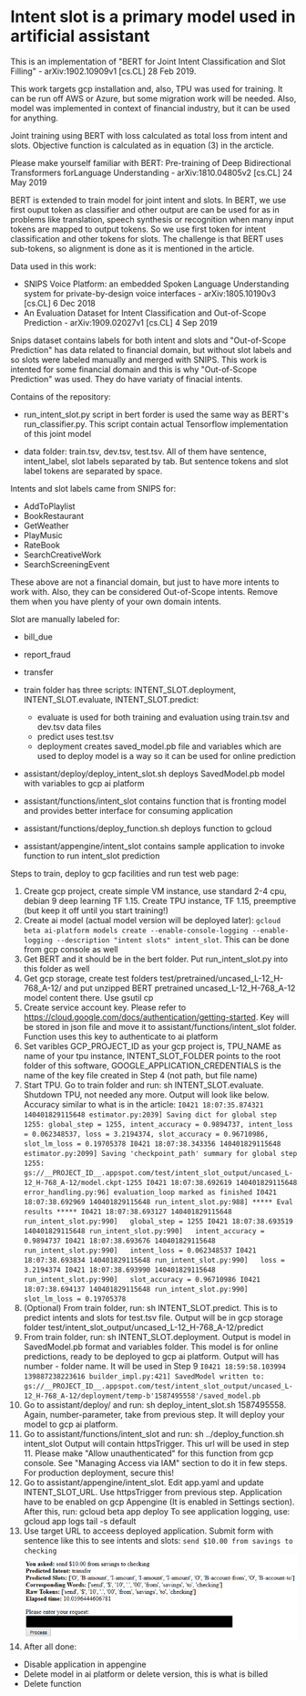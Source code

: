 # Intent slot is a primary model used in artificial assistant  

This is an implementation of "BERT for Joint Intent Classification and Slot Filling" - arXiv:1902.10909v1  [cs.CL]  28 Feb 2019.

This work targets gcp installation and, also, TPU was used for training. It can be run off AWS or Azure, but some migration work will be needed. Also, model was implemented in context of financial industry, but it can be used for anything.

Joint training using BERT with loss calculated as total loss from intent and slots. Objective function is calculated as in equation (3) in the arcticle. 

Please make yourself familiar with BERT: Pre-training of Deep Bidirectional Transformers forLanguage Understanding - arXiv:1810.04805v2  [cs.CL]  24 May 2019

BERT is extended to train model for joint intent and slots. In BERT, we use first ouput token as classifier and other output are can be used for as in problems like translation, speech synthesis or recognition when many input tokens are mapped to output tokens. So we use first token for intent classification and other tokens for slots. The challenge is that BERT uses sub-tokens, so alignment is done as it is mentioned in the article.

Data used in this work:

- SNIPS Voice Platform: an embedded Spoken Language Understanding system for private-by-design voice interfaces - arXiv:1805.10190v3  [cs.CL]  6 Dec 2018 
- An Evaluation Dataset for Intent Classification and Out-of-Scope Prediction - arXiv:1909.02027v1  [cs.CL]  4 Sep 2019

Snips dataset contains labels for both intent and slots and "Out-of-Scope Prediction" has data related to financial domain, but without slot labels and so slots were labeled manually and merged with SNIPS. This work is intented for some financial domain and this is why "Out-of-Scope Prediction" was used. They do have variaty of finacial intents.

Contains of the repository:

- run_intent_slot.py script in bert forder is used the same way as BERT's run_classifier.py. This script contain actual Tensorflow implementation of this joint model

- data folder: train.tsv, dev.tsv, test.tsv. All of them have sentence, intent_label, slot labels separated by tab. But sentence tokens and slot label tokens are separated by space. 

Intents and slot labels came from SNIPS for: 
- AddToPlaylist
- BookRestaurant
- GetWeather
- PlayMusic
- RateBook
- SearchCreativeWork
- SearchScreeningEvent

These above are not a financial domain, but just to have more intents to work with. Also, they can be considered Out-of-Scope intents. Remove them when you have plenty of your own domain intents.

Slot are manually labeled for:
- bill_due
- report_fraud
- transfer

- train folder has three scripts: INTENT_SLOT.deployment, INTENT_SLOT.evaluate, INTENT_SLOT.predict:
	- evaluate is used for both training and evaluation using train.tsv and dev.tsv data files
	- predict uses test.tsv
	- deployment creates saved_model.pb file and variables which are used to deploy model is a way so it can be used for online prediction

- assistant/deploy/deploy_intent_slot.sh deploys SavedModel.pb model with variables to gcp ai platform
- assistant/functions/intent_slot contains function that is fronting model and provides better interface for consuming application
- assistant/functions/deploy_function.sh deploys function to gcloud 
- assistant/appengine/intent_slot contains sample application to invoke function to run intent_slot prediction

Steps to train, deploy to gcp facilities and run test web page:

1. Create gcp project, create simple VM instance, use standard 2-4 cpu, debian 9 deep learning TF 1.15. Create TPU instance, TF 1.15, preemptive (but keep it off until you start training!)
2. Create ai model (actual model version will be deployed later): `gcloud beta ai-platform models create --enable-console-logging --enable-logging --description "intent slots" intent_slot`. This can be done from gcp console as well
2. Get BERT and it should be in the bert folder. Put run_intent_slot.py into this folder as well
3. Get gcp storage, create test folders test/pretrained/uncased_L-12_H-768_A-12/ and put unzipped BERT pretrained uncased_L-12_H-768_A-12 model content there. Use gsutil cp
4. Create service account key. Please refer to https://cloud.google.com/docs/authentication/getting-started. Key will be stored in json file and move it to assistant/functions/intent_slot folder. Function uses this key to authenticate to ai platform
5. Set varibles GCP_PROJECT_ID as your gcp project is, TPU_NAME as name of your tpu instance, INTENT_SLOT_FOLDER points to the root folder of this software, GOOGLE_APPLICATION_CREDENTIALS is the name of the key file created in Step 4 (not path, but file name)
6. Start TPU. Go to train folder and run: sh INTENT_SLOT.evaluate. Shutdown TPU, not needed any more. Output will look like below. Accuracy similar to what is in the article:
`I0421 18:07:35.874321 140401829115648 estimator.py:2039] Saving dict for global step 1255: global_step = 1255, intent_accuracy = 0.9894737, intent_loss = 0.062348537, loss = 3.2194374, slot_accuracy = 0.96710986, slot_lm_loss = 0.19705378
I0421 18:07:38.343356 140401829115648 estimator.py:2099] Saving 'checkpoint_path' summary for global step 1255: gs://__PROJECT_ID__.appspot.com/test/intent_slot_output/uncased_L-12_H-768_A-12/model.ckpt-1255
I0421 18:07:38.692619 140401829115648 error_handling.py:96] evaluation_loop marked as finished
I0421 18:07:38.692969 140401829115648 run_intent_slot.py:988] ***** Eval results *****
I0421 18:07:38.693127 140401829115648 run_intent_slot.py:990]   global_step = 1255
I0421 18:07:38.693519 140401829115648 run_intent_slot.py:990]   intent_accuracy = 0.9894737
I0421 18:07:38.693676 140401829115648 run_intent_slot.py:990]   intent_loss = 0.062348537
I0421 18:07:38.693834 140401829115648 run_intent_slot.py:990]   loss = 3.2194374
I0421 18:07:38.693990 140401829115648 run_intent_slot.py:990]   slot_accuracy = 0.96710986
I0421 18:07:38.694137 140401829115648 run_intent_slot.py:990]   slot_lm_loss = 0.19705378`
7. (Optional) From train folder, run: sh INTENT_SLOT.predict. This is to predict intents and slots for test.tsv file. Output will be in gcp storage folder test/intent_slot_output/uncased_L-12_H-768_A-12/predict
8. From train folder, run: sh INTENT_SLOT.deployment. Output is model in SavedModel.pb format and variables folder. This model is for online predictions, ready to be deployed to gcp ai platform. Output will has number - folder name. It will be used in Step 9
`I0421 18:59:58.103994 139887238223616 builder_impl.py:421] SavedModel written to: gs://__PROJECT_ID__.appspot.com/test/intent_slot_output/uncased_L-12_H-768_A-12/deployment/temp-b'1587495558'/saved_model.pb`
9. Go to assistant/deploy/ and run: sh deploy_intent_slot.sh 1587495558. Again, number-parameter, take from previous step. It will deploy your model to gcp ai platform. 
10. Go to assistant/functions/intent_slot and run: sh ../deploy_function.sh intent_slot
Output will contain httpsTrigger. This url will be used in step 11. Please make "Allow unauthenticated" for this function from gcp console. See "Managing Access via IAM" section to do it in few steps. For production deployment, secure this! 
11. Go to assistant/appengine/intent_slot. Edit app.yaml and update INTENT_SLOT_URL. Use httpsTrigger from previous step. Application have to be enabled on gcp Appengine (It is enabled in Settings section). After this, run: gcloud beta app deploy 
To see application logging, use: gcloud app logs tail -s default
12. Use target URL to acceess deployed application. Submit form with sentence like this to see intents and slots: `send $10.00 from savings to checking`
![screen sample](images/sample-screen.PNG "output sample")
12. After all done:
- Disable application in appengine
- Delete model in ai platform or delete version, this is what is billed
- Delete function
